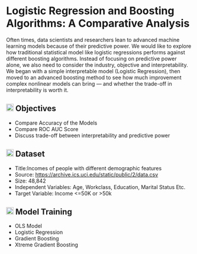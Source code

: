 # Logistic Regression and Boosting Algorithms: A Comparative Analysis
Often times, data scientists and researchers lean to advanced machine learning models because of their predictive power. We would like to explore how traditional statistical model like logistic regressions performs against different boosting algorithms. Instead of focusing on predictive power alone, we also need to consider the industry, objective and interpretability. We began with a simple interpretable model (Logistic Regression), then moved to an advanced boosting method to see how much improvement complex nonlinear models can bring — and whether the trade-off in interpretability is worth it. 

## <img src="https://cdn-icons-png.flaticon.com/128/3176/3176324.png" width="20" /> Objectives
-  Compare Accuracy of the Models
-  Compare ROC AUC Score
-  Discuss trade-off between interpretability and predictive power

## <img src="https://cdn-icons-png.flaticon.com/128/18289/18289400.png" width=20 /> Dataset
-  Title:Incomes of people with different demographic features
-  Source: https://archive.ics.uci.edu/static/public/2/data.csv
-  Size: 48,842
-  Independent Variables: Age, Workclass, Education, Marital Status Etc. 
-  Target Variable: Income <=50K or >50k

## <img src="https://cdn-icons-png.flaticon.com/128/2172/2172891.png" width=20 /> Model Training
-  OLS Model
-  Logistic Regression
-  Gradient Boosting
-  Xtreme Gradient Boosting




